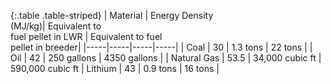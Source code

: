 {:.table .table-striped}
| Material | Energy Density<br/> (MJ/kg)| Equivalent to<br/> fuel pellet in LWR | Equivalent to fuel<br/> pellet in breeder|
|-----|-----|-----|-----|
| Coal | 30 | 1.3 tons | 22 tons |
| Oil | 42 | 250 gallons | 4350 gallons |
| Natural Gas | 53.5 | 34,000 cubic ft | 590,000 cubic ft
| Lithium | 43 | 0.9 tons | 16 tons |
